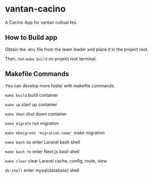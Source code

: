 # vantan-cacino
A Cacino App for vantan cultual fes.

## How to Build app
Obtain the .env file from the team leader and place it in the project root.
 
Then, run `make build` on project root terminal.

## Makefile Commands
You can develop more faster with makefile commands.

`make build` build container

`make up` start up container

`make down` shut down container

`make migrate` run migration

`make mkmigrate 'migration-name'` make migration

`make bash-be` enter Laravel bash shell
 
`make bash-fe` enter Next.js bash shell

`make clear` clear Laravel cache, config, route, view

`db-shell` enter mysql(database) shell
